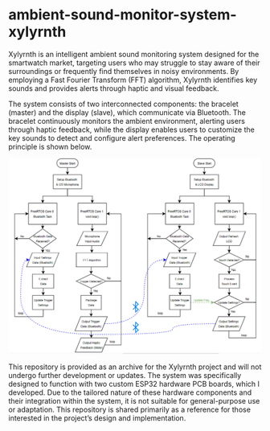 # ambient-sound-monitor-system-xylyrnth

Xylyrnth is an intelligent ambient sound monitoring system designed for the smartwatch market, targeting users who may struggle to stay aware of their surroundings or frequently find themselves in noisy environments. By employing a Fast Fourier Transform (FFT) algorithm, Xylyrnth identifies key sounds and provides alerts through haptic and visual feedback.

The system consists of two interconnected components: the bracelet (master) and the display (slave), which communicate via Bluetooth. The bracelet continuously monitors the ambient environment, alerting users through haptic feedback, while the display enables users to customize the key sounds to detect and configure alert preferences. The operating principle is shown below.

![System Diagram](operating_flowchart.png)

This repository is provided as an archive for the Xylyrnth project and will not undergo further development or updates. The system was specifically designed to function with two custom ESP32 hardware PCB boards, which I developed. Due to the tailored nature of these hardware components and their integration within the system, it is not suitable for general-purpose use or adaptation. This repository is shared primarily as a reference for those interested in the project’s design and implementation.

